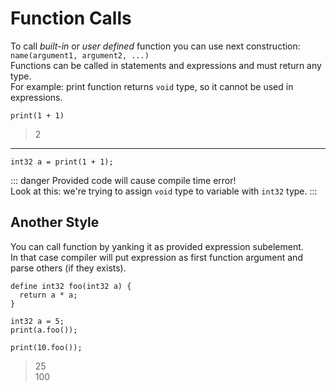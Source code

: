 # Function Calls
To call _built-in_ or _user defined_ function you can use next construction: <br/>
`name(argument1, argument2, ...)` <br/>
Functions can be called in statements and expressions and must return any type. <br/>
For example: print function returns `void` type, so it cannot be used in expressions.

```tpl-lang
print(1 + 1)
```
> 2

----
```tpl-lang
int32 a = print(1 + 1);
```
::: danger
Provided code will cause compile time error! <br/>
Look at this: we're trying to assign `void` type to variable with `int32` type.
:::

## Another Style
You can call function by yanking it as provided expression subelement. <br/>
In that case compiler will put expression as first function argument and parse others (if they exists).

```tpl-lang
define int32 foo(int32 a) {
  return a * a;
}

int32 a = 5;
print(a.foo());

print(10.foo());
```
> 25 <br/>
> 100 <br/>
